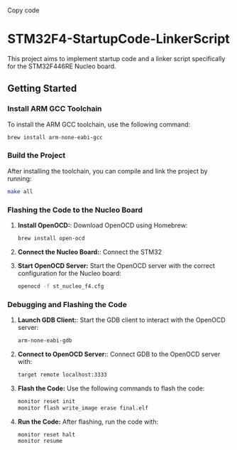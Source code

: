 
Copy code
# STM32F4-StartupCode-LinkerScript

This project aims to implement startup code and a linker script specifically for the STM32F446RE Nucleo board.

## Getting Started

### Install ARM GCC Toolchain
   To install the ARM GCC toolchain, use the following command:
   ```bash
   brew install arm-none-eabi-gcc
   ```


### Build the Project
  After installing the toolchain, you can compile and link the project by running:
   ```bash
   make all
   ```

### Flashing the Code to the Nucleo Board

1. **Install OpenOCD:**:
   Download OpenOCD using Homebrew:
   ```bash
   brew install open-ocd
   ```
2. **Connect the Nucleo Board:**:
    Connect the STM32

3. **Start OpenOCD Server:**
   Start the OpenOCD server with the correct configuration for the Nucleo board:
   ```bash
   openocd -f st_nucleo_f4.cfg
   ```

### Debugging and Flashing the Code

1. **Launch GDB Client:**:
   Start the GDB client to interact with the OpenOCD server:
   ```bash
   arm-none-eabi-gdb
   ```
2. **Connect to OpenOCD Server:**:
    Connect GDB to the OpenOCD server with:
   ```bash
   target remote localhost:3333
   ```

3. **Flash the Code:**
   Use the following commands to flash the code:
   ```bash
   monitor reset init
   monitor flash write_image erase final.elf
   ```
4. **Run the Code:**
   After flashing, run the code with:
   ```bash
   monitor reset halt
   monitor resume
  ```


